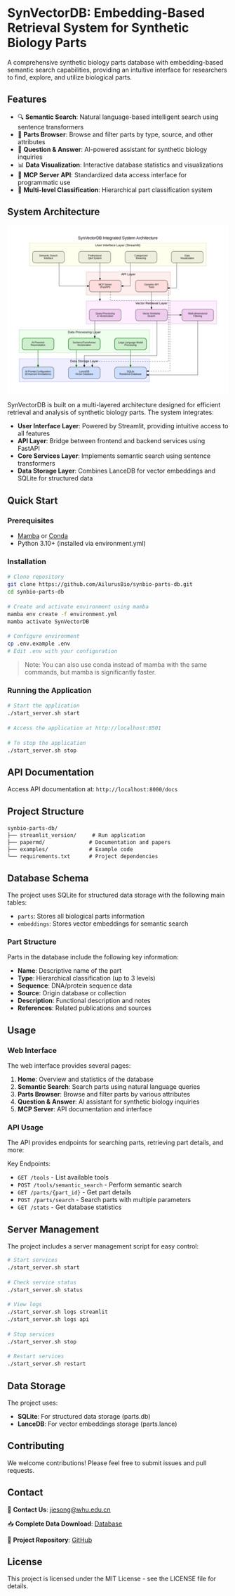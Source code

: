 # SynVectorDB: Embedding-Based Retrieval System for Synthetic Biology Parts

A comprehensive synthetic biology parts database with embedding-based semantic search capabilities, providing an intuitive interface for researchers to find, explore, and utilize biological parts.

## Features

- 🔍 **Semantic Search**: Natural language-based intelligent search using sentence transformers
- 🔎 **Parts Browser**: Browse and filter parts by type, source, and other attributes
- 💬 **Question & Answer**: AI-powered assistant for synthetic biology inquiries
- 📊 **Data Visualization**: Interactive database statistics and visualizations
- 🔌 **MCP Server API**: Standardized data access interface for programmatic use
- 🧬 **Multi-level Classification**: Hierarchical part classification system

## System Architecture

![System Architecture](simplified_architecture_en.png)

SynVectorDB is built on a multi-layered architecture designed for efficient retrieval and analysis of synthetic biology parts. The system integrates:

- **User Interface Layer**: Powered by Streamlit, providing intuitive access to all features
- **API Layer**: Bridge between frontend and backend services using FastAPI
- **Core Services Layer**: Implements semantic search using sentence transformers
- **Data Storage Layer**: Combines LanceDB for vector embeddings and SQLite for structured data

## Quick Start

### Prerequisites

- [Mamba](https://mamba.readthedocs.io/en/latest/installation.html) or [Conda](https://docs.conda.io/en/latest/miniconda.html)
- Python 3.10+ (installed via environment.yml)

### Installation

```bash
# Clone repository
git clone https://github.com/AilurusBio/synbio-parts-db.git
cd synbio-parts-db

# Create and activate environment using mamba
mamba env create -f environment.yml
mamba activate SynVectorDB

# Configure environment
cp .env.example .env
# Edit .env with your configuration
```

> Note: You can also use conda instead of mamba with the same commands, but mamba is significantly faster.

### Running the Application

```bash
# Start the application
./start_server.sh start

# Access the application at http://localhost:8501

# To stop the application
./start_server.sh stop
```

## API Documentation

Access API documentation at: `http://localhost:8000/docs`

## Project Structure

```
synbio-parts-db/
├── streamlit_version/     # Run application
├── papermd/              # Documentation and papers
├── examples/             # Example code
└── requirements.txt      # Project dependencies
```

## Database Schema

The project uses SQLite for structured data storage with the following main tables:
- `parts`: Stores all biological parts information
- `embeddings`: Stores vector embeddings for semantic search

### Part Structure

Parts in the database include the following key information:
- **Name**: Descriptive name of the part
- **Type**: Hierarchical classification (up to 3 levels)
- **Sequence**: DNA/protein sequence data
- **Source**: Origin database or collection
- **Description**: Functional description and notes
- **References**: Related publications and sources

## Usage

### Web Interface

The web interface provides several pages:

1. **Home**: Overview and statistics of the database
2. **Semantic Search**: Search parts using natural language queries
3. **Parts Browser**: Browse and filter parts by various attributes
4. **Question & Answer**: AI assistant for synthetic biology inquiries
5. **MCP Server**: API documentation and interface

### API Usage

The API provides endpoints for searching parts, retrieving part details, and more:

Key Endpoints:
- `GET /tools` - List available tools
- `POST /tools/semantic_search` - Perform semantic search
- `GET /parts/{part_id}` - Get part details
- `POST /parts/search` - Search parts with multiple parameters
- `GET /stats` - Get database statistics

## Server Management

The project includes a server management script for easy control:

```bash
# Start services
./start_server.sh start

# Check service status
./start_server.sh status

# View logs
./start_server.sh logs streamlit
./start_server.sh logs api

# Stop services
./start_server.sh stop

# Restart services
./start_server.sh restart
```

## Data Storage

The project uses:
- **SQLite**: For structured data storage (parts.db)
- **LanceDB**: For vector embeddings storage (parts.lance)

## Contributing

We welcome contributions! Please feel free to submit issues and pull requests.

## Contact

📧 **Contact Us**: jiesong@whu.edu.cn

📥 **Complete Data Download**: [Database](https://github.com/AilurusBio/synbio-parts-db/blob/main/streamlit_version/data/parts.db)

🔗 **Project Repository**: [GitHub](https://github.com/AilurusBio/synbio-parts-db/)

## License

This project is licensed under the MIT License - see the LICENSE file for details.
